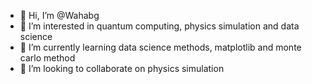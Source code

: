 - 👋 Hi, I’m @Wahabg
- 👀 I’m interested in quantum computing, physics simulation and data science
- 🌱 I’m currently learning data science methods, matplotlib and monte carlo method
- 💞️ I’m looking to collaborate on physics simulation 

<!---
Wahabg/Wahabg is a ✨ special ✨ repository because its `README.md` (this file) appears on your GitHub profile.
You can click the Preview link to take a look at your changes.
--->
